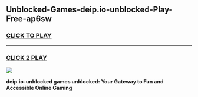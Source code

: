 
## Unblocked-Games-deip.io-unblocked-Play-Free-ap6sw
<h3>
<a href="https://premium76.site?title=deip.io-unblocked&ref=24M">CLICK TO PLAY</a></h3>
<hr>

<h3>
<a href="https://premium76.site?title=deip.io-unblocked&ref=24M">CLICK 2 PLAY</a>
  
</h3>

<a href="https://premium76.site?title=deip.io-unblocked&ref=24M"><img src="https://clearcache.store/games.png"></a>


**deip.io-unblocked games unblocked: Your Gateway to Fun and Accessible Online Gaming**
